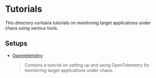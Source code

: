 # Tutorials

This directory contains tutorials on monitoring target applications under chaos using various tools.

## Setups

- [Opentelemetry](https://github.com/litmuschaos/litmus/blob/master/monitoring/tutorials/otel-demo)

  > Contains a tutorial on setting up and using OpenTelemetry for monitoring target applications under chaos.

